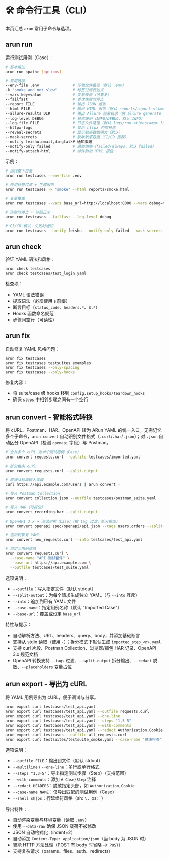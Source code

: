 # 🛠 命令行工具（CLI）

本页汇总 `arun` 常用子命令与选项。

## arun run

运行测试用例（Case）：

```bash
# 基本用法
arun run <path> [options]

# 常用选项
--env-file .env               # 环境文件路径（默认 .env）
-k "smoke and not slow"       # 标签过滤表达式
--vars key=value              # 变量覆盖（可重复）
--failfast                    # 首次失败时停止
--report FILE                 # 输出 JSON 报告
--html FILE                   # 输出 HTML 报告（默认 reports/report-<timestamp>.html）
--allure-results DIR          # 输出 Allure 结果目录（供 allure generate 使用）
--log-level DEBUG             # 日志级别（INFO/DEBUG，默认 INFO）
--log-file FILE               # 日志文件路径（默认 logs/run-<timestamp>.log）
--httpx-logs                  # 显示 httpx 内部日志
--reveal-secrets              # 显示敏感数据明文（默认）
--mask-secrets                # 脱敏敏感数据（CI/CD 推荐）
--notify feishu,email,dingtalk# 通知渠道
--notify-only failed          # 通知策略（failed/always，默认 failed）
--notify-attach-html          # 邮件附加 HTML 报告
```

示例：

```bash
# 运行整个目录
arun run testcases --env-file .env

# 使用标签过滤 + 生成报告
arun run testcases -k "smoke" --html reports/smoke.html

# 变量覆盖
arun run testcases --vars base_url=http://localhost:8000 --vars debug=true

# 失败时停止 + 详细日志
arun run testcases --failfast --log-level debug

# CI/CD 模式：失败时通知
arun run testcases --notify feishu --notify-only failed --mask-secrets
```

## arun check

验证 YAML 语法和风格：

```bash
arun check testcases
arun check testcases/test_login.yaml
```

检查项：
- YAML 语法错误
- 提取语法（必须使用 `$` 前缀）
- 断言目标（`status_code`、`headers.*`、`$.*`）
- Hooks 函数命名规范
- 步骤间空行（可读性）

## arun fix

自动修复 YAML 风格问题：

```bash
arun fix testcases
arun fix testcases testsuites examples
arun fix testcases --only-spacing
arun fix testcases --only-hooks
```

修复内容：
- 将 suite/case 级 hooks 移到 `config.setup_hooks/teardown_hooks`
- 确保 `steps` 中相邻步骤之间有一个空行

<a id="format-conversion"></a>
## arun convert - 智能格式转换

将 cURL、Postman、HAR、OpenAPI 转为 ARun YAML 的统一入口。无需记忆多个子命令，`arun convert` 自动识别文件格式（`.curl`/`.har`/`.json`）；对 `.json` 自动区分 OpenAPI（检测 `openapi` 字段）与 Postman。

```bash
# 合并多个 cURL 为单个测试用例（Case）
arun convert requests.curl --outfile testcases/imported.yaml

# 拆分每条 curl
arun convert requests.curl --split-output

# 直接从标准输入读取
curl https://api.example.com/users | arun convert -

# 导入 Postman Collection
arun convert collection.json --outfile testcases/postman_suite.yaml

# 导入 HAR（可拆分）
arun convert recording.har --split-output

# OpenAPI 3.x → 测试用例（Case）（按 tag 过滤，拆分输出）
arun convert openapi spec/openapi/api.json --tags users,orders --split-output

# 追加到现有 YAML
arun convert new_requests.curl --into testcases/test_api.yaml

# 自定义用例信息
arun convert requests.curl \
  --case-name "API 测试套件" \
  --base-url https://api.example.com \
  --outfile testcases/test_suite.yaml
```

选项说明：
- `--outfile`：写入指定文件（默认 stdout）
- `--split-output`：为每个请求生成独立 YAML（与 `--into` 互斥）
- `--into`：追加到已有 YAML 文件
- `--case-name`：指定用例名称（默认 "Imported Case"）
- `--base-url`：覆盖或设定 `base_url`

特性与提示：
- 自动解析方法、URL、headers、query、body，并添加基础断言
- 支持从 stdin 读取（使用 `-`）；拆分模式下默认生成 `imported_step_<n>.yaml`
- 支持 curl 片段、Postman Collection、浏览器/抓包 HAR 记录、OpenAPI 3.x 规范文档
- OpenAPI 转换支持 `--tags` 过滤、`--split-output` 拆分输出、`--redact` 脱敏、`--placeholders` 变量占位

## arun export - 导出为 cURL

将 YAML 用例导出为 cURL，便于调试与分享。

```bash
arun export curl testcases/test_api.yaml
arun export curl testcases/test_api.yaml --outfile requests.curl
arun export curl testcases/test_api.yaml --one-line
arun export curl testcases/test_api.yaml --steps "1,3-5"
arun export curl testcases/test_api.yaml --with-comments
arun export curl testcases/test_api.yaml --redact Authorization,Cookie
arun export curl testcases --outfile all_requests.curl
arun export curl testsuites/testsuite_smoke.yaml --case-name "健康检查"
```

选项说明：
- `--outfile FILE`：输出到文件（默认 stdout）
- `--multiline` / `--one-line`：多行或单行格式
- `--steps "1,3-5"`：导出指定测试步骤（Step）（支持范围）
- `--with-comments`：添加 `# Case/Step` 注释
- `--redact HEADERS`：脱敏指定头部，如 `Authorization,Cookie`
- `--case-name NAME`：仅导出匹配的测试用例（Case）
- `--shell sh|ps`：行延续符风格（sh: `\`，ps: `` ` ``）

导出特性：
- 自动渲染变量与环境变量（读取 `.env`）
- 使用 `--data-raw` 确保 JSON 载荷不被修改
- JSON 自动格式化（indent=2）
- 自动添加 `Content-Type: application/json`（当 body 为 JSON 时）
- 智能 HTTP 方法处理（POST 有 body 时省略 `-X POST`）
- 支持复杂请求（params、files、auth、redirects）
